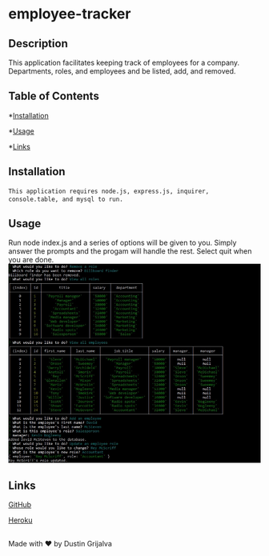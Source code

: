 # employee-tracker

## Description
  This application facilitates keeping track of employees for a company. Departments, roles, and employees and be listed, add, and removed.

  ## Table of Contents
  *[Installation](#installation)

  *[Usage](#usage)

  *[Links](#links)


  ## Installation
    This application requires node.js, express.js, inquirer, console.table, and mysql to run.

  ## Usage
  Run node index.js and a series of options will be given to you. Simply answer the prompts and the progam will handle the rest. Select quit when you are done.
  ![screenshot](./assets/images/screenshot.jpg)

  ## Links

  [GitHub](https://github.com/Dustin2400/employee-tracker)

  [Heroku](https://watch.screencastify.com/v/vd05SwIFRnQtKmvUw7id)

##
  Made with ❤️ by Dustin Grijalva